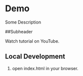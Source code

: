 # Demo

Some Description

##Subheader

Watch tutorial on YouTube.

## Local Development

1. open index.html in your browser.
